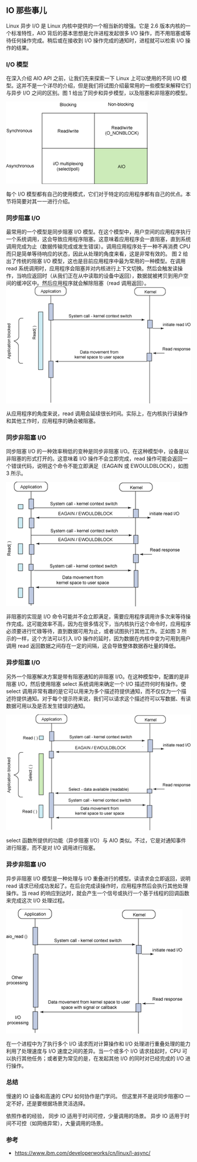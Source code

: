 ## IO 那些事儿
Linux 异步 I/O 是 Linux 内核中提供的一个相当新的增强。它是 2.6 版本内核的一个标准特性，AIO 背后的基本思想是允许进程发起很多 I/O 操作，而不用阻塞或等待任何操作完成。稍后或在接收到 I/O 操作完成的通知时，进程就可以检索 I/O 操作的结果。

### I/O 模型
在深入介绍 AIO API 之前，让我们先来探索一下 Linux 上可以使用的不同 I/O 模型。这并不是一个详尽的介绍，但是我们将试图介绍最常用的一些模型来解释它们与异步 I/O 之间的区别。图 1 给出了同步和异步模型，以及阻塞和非阻塞的模型。

![](figure1.gif)

每个 I/O 模型都有自己的使用模式，它们对于特定的应用程序都有自己的优点。本节将简要对其一一进行介绍。

### 同步阻塞 I/O

最常用的一个模型是同步阻塞 I/O 模型。在这个模型中，用户空间的应用程序执行一个系统调用，这会导致应用程序阻塞。这意味着应用程序会一直阻塞，直到系统调用完成为止（数据传输完成或发生错误）。调用应用程序处于一种不再消费 CPU 而只是简单等待响应的状态，因此从处理的角度来看，这是非常有效的。
图 2 给出了传统的阻塞 I/O 模型，这也是目前应用程序中最为常用的一种模型。在调用 read 系统调用时，应用程序会阻塞并对内核进行上下文切换。然后会触发读操作，当响应返回时（从我们正在从中读取的设备中返回），数据就被拷贝到用户空间的缓冲区中。然后应用程序就会解除阻塞（read 调用返回）。
![](figure2.gif)

从应用程序的角度来说，read 调用会延续很长时间。实际上，在内核执行读操作和其他工作时，应用程序的确会被阻塞。

### 同步非阻塞 I/O

同步阻塞 I/O 的一种效率稍低的变种是同步非阻塞 I/O。在这种模型中，设备是以非阻塞的形式打开的。这意味着 I/O 操作不会立即完成，read 操作可能会返回一个错误代码，说明这个命令不能立即满足（EAGAIN 或 EWOULDBLOCK），如图 3 所示。

![](figure3.gif)

非阻塞的实现是 I/O 命令可能并不会立即满足，需要应用程序调用许多次来等待操作完成。这可能效率不高，因为在很多情况下，当内核执行这个命令时，应用程序必须要进行忙碌等待，直到数据可用为止，或者试图执行其他工作。正如图 3 所示的一样，这个方法可以引入 I/O 操作的延时，因为数据在内核中变为可用到用户调用 read 返回数据之间存在一定的间隔，这会导致整体数据吞吐量的降低。



### 异步阻塞 I/O
另外一个阻塞解决方案是带有阻塞通知的非阻塞 I/O。在这种模型中，配置的是非阻塞 I/O，然后使用阻塞 select 系统调用来确定一个 I/O 描述符何时有操作。使 select 调用非常有趣的是它可以用来为多个描述符提供通知，而不仅仅为一个描述符提供通知。对于每个提示符来说，我们可以请求这个描述符可以写数据、有读数据可用以及是否发生错误的通知。

![](figure4.gif)

select 函数所提供的功能（异步阻塞 I/O）与 AIO 类似。不过，它是对通知事件进行阻塞，而不是对 I/O 调用进行阻塞。

### 异步非阻塞 I/O

异步非阻塞 I/O 模型是一种处理与 I/O 重叠进行的模型。读请求会立即返回，说明 read 请求已经成功发起了。在后台完成读操作时，应用程序然后会执行其他处理操作。当 read 的响应到达时，就会产生一个信号或执行一个基于线程的回调函数来完成这次 I/O 处理过程。

![](figure5.gif)

在一个进程中为了执行多个 I/O 请求而对计算操作和 I/O 处理进行重叠处理的能力利用了处理速度与 I/O 速度之间的差异。当一个或多个 I/O 请求挂起时，CPU 可以执行其他任务；或者更为常见的是，在发起其他 I/O 的同时对已经完成的 I/O 进行操作。


### 总结
慢速的 IO 设备和高速的 CPU 如何协作是门学问。
但这里并不是说同步阻塞IO 一定不好，还是要根据场景灵活选择。

依照作者的经验， 同步 IO 适用于时间可控，少量调用的场景。
异步 IO 适用于时间不可控（如网络异常），大量调用的场景。


### 参考

- https://www.ibm.com/developerworks/cn/linux/l-async/
